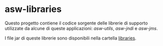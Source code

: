 # asw-libraries

Questo progetto contiene il codice sorgente 
delle librerie di supporto 
utilizzate da alcune di queste applicazioni: *asw-utils*, *asw-jndi* e *asw-jms*. 

I file jar di queste librerie sono disponibili 
nella cartella [libraries](../libraries/).
